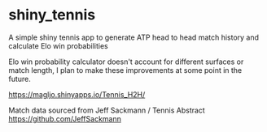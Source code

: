 # shiny_tennis

A simple shiny tennis app to generate ATP head to head match history and calculate Elo win probabilities

Elo win probability calculator doesn't account for different surfaces or match length, I plan to make these improvements at some point in the future.

https://magljo.shinyapps.io/Tennis_H2H/

Match data sourced from Jeff Sackmann / Tennis Abstract https://github.com/JeffSackmann